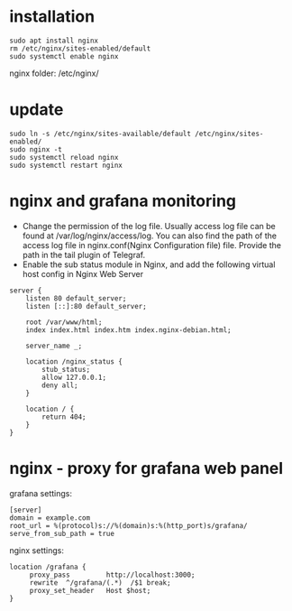 # installation
```shell
sudo apt install nginx
rm /etc/nginx/sites-enabled/default
sudo systemctl enable nginx
```

nginx folder: 
/etc/nginx/

# update
```shell
sudo ln -s /etc/nginx/sites-available/default /etc/nginx/sites-enabled/
sudo nginx -t
sudo systemctl reload nginx
sudo systemctl restart nginx
```


nginx and grafana monitoring
===
- Change the permission of the log file. Usually access log file can be found at /var/log/nginx/access/log. You can also find the path of the access log file in nginx.conf(Nginx Configuration file) file. Provide the path in the tail plugin of Telegraf.
- Enable the sub status module in Nginx, and add the following virtual host config in Nginx Web Server

```shell
server {
	listen 80 default_server;
	listen [::]:80 default_server;

	root /var/www/html;
	index index.html index.htm index.nginx-debian.html;

	server_name _;

	location /nginx_status {
        stub_status;
        allow 127.0.0.1;
        deny all;
    }
    
    location / {
		return 404;
	}
}
```

nginx - proxy for grafana web panel
===

grafana settings:
```shell
[server]
domain = example.com
root_url = %(protocol)s://%(domain)s:%(http_port)s/grafana/
serve_from_sub_path = true
```

nginx settings:
```shell
location /grafana {
     proxy_pass         http://localhost:3000;
     rewrite  ^/grafana/(.*)  /$1 break;
     proxy_set_header   Host $host;
}
```
